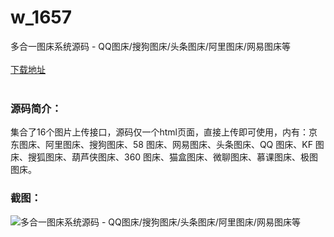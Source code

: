 # w_1657
多合一图床系统源码 - QQ图床/搜狗图床/头条图床/阿里图床/网易图床等
<br/></br>
[下载地址](https://www.uuid2.com/1657.html "下载地址")
<br/></br>
<h3>源码简介：</h3>
<p>集合了16个图片上传接口，源码仅一个html页面，直接上传即可使用，内有：京东图床、阿里图床、搜狗图床、58 图床、网易图床、头条图床、QQ 图床、KF 图床、搜狐图床、葫芦侠图床、360 图床、猫盒图床、微聊图床、慕课图床、极图图床。<p>
<h3>截图：</h3>
<img src="https://www.uuid2.com/wp-content/uploads/img/202110/2d31e34228.png" alt="多合一图床系统源码 - QQ图床/搜狗图床/头条图床/阿里图床/网易图床等">
